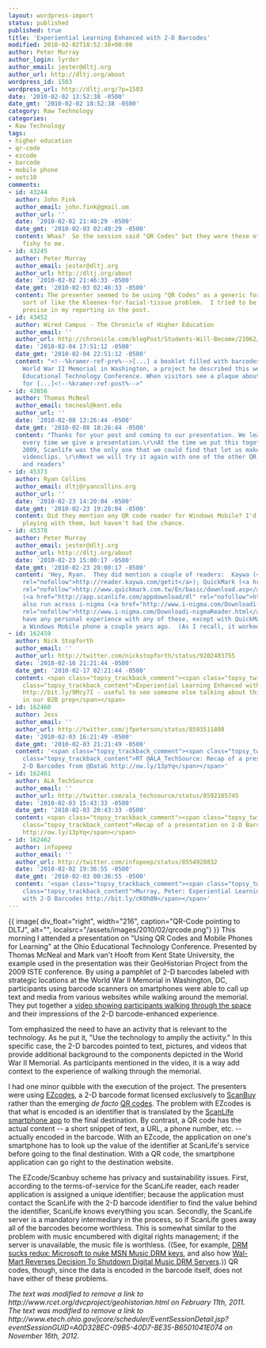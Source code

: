 ```yaml
---
layout: wordpress-import
status: published
published: true
title: 'Experiential Learning Enhanced with 2-D Barcodes'
modified: 2010-02-02T18:52:38+00:00
author: Peter Murray
author_login: lyrdor
author_email: jester@dltj.org
author_url: http://dltj.org/about
wordpress_id: 1503
wordpress_url: http://dltj.org/?p=1503
date: '2010-02-02 13:52:38 -0500'
date_gmt: '2010-02-02 18:52:38 -0500'
category: Raw Technology
categories:
- Raw Technology
tags:
- higher education
- qr-code
- ezcode
- barcode
- mobile phone
- oetc10
comments:
- id: 43244
  author: John Fink
  author_email: john.fink@gmail.om
  author_url: ''
  date: '2010-02-02 21:40:29 -0500'
  date_gmt: '2010-02-03 02:40:29 -0500'
  content: Whaa?  So the session said "QR Codes" but they were these other codes?  Sounds
    fishy to me.
- id: 43245
  author: Peter Murray
  author_email: jester@dltj.org
  author_url: http://dltj.org/about
  date: '2010-02-02 21:46:33 -0500'
  date_gmt: '2010-02-03 02:46:33 -0500'
  content: The presenter seemed to be using "QR Codes" as a generic for 2-D barcodes,
    sort of like the Kleenex-for-facial-tissue problem.  I tried to be a little more
    precise in my reporting in the post.
- id: 43452
  author: Wired Campus - The Chronicle of Higher Education
  author_email: ''
  author_url: http://chronicle.com/blogPost/Students-Will-Become/21062/
  date: '2010-02-04 17:51:12 -0500'
  date_gmt: '2010-02-04 22:51:12 -0500'
  content: "<!--%kramer-ref-pre%-->[...] a booklet filled with barcodes tied to the
    World War II Memorial in Washington, a project he described this week at the Ohio
    Educational Technology Conference. When visitors see a plaque about the home front,
    for [...]<!--%kramer-ref-post%-->"
- id: 43856
  author: Thomas McNeal
  author_email: tmcneal@kent.edu
  author_url: ''
  date: '2010-02-08 13:26:44 -0500'
  date_gmt: '2010-02-08 18:26:44 -0500'
  content: "Thanks for your post and coming to our presentation. We learn new things
    every time we give a presentation.\r\nAt the time we put this together for Necc
    2009, Scanlife was the only one that we could find that let us make codes for
    videoclips. \r\nNext we will try it again with one of the other QR code generators
    and readers"
- id: 45373
  author: Ryan Collins
  author_email: dltj@ryancollins.org
  author_url: ''
  date: '2010-02-23 14:20:04 -0500'
  date_gmt: '2010-02-23 19:20:04 -0500'
  content: Did they mention any QR code reader for Windows Mobile? I'd like to start
    playing with them, but haven't had the chance.
- id: 45378
  author: Peter Murray
  author_email: jester@dltj.org
  author_url: http://dltj.org/about
  date: '2010-02-23 15:00:17 -0500'
  date_gmt: '2010-02-23 20:00:17 -0500'
  content: 'Hey, Ryan.  They did mention a couple of readers:  Kaywa (<a href="http://reader.kaywa.com/getit"
    rel="nofollow">http://reader.kaywa.com/getit</a>); QuickMark (<a href="http://www.quickmark.com.tw/En/basic/download.asp"
    rel="nofollow">http://www.quickmark.com.tw/En/basic/download.asp</a>); and ScanLife
    (<a href="http://app.scanlife.com/appdownload/dl" rel="nofollow">http://app.scanlife.com/appdownload/dl</a>).  I''ve
    also run across i-nigma (<a href="http://www.i-nigma.com/Downloadi-nigmaReader.html"
    rel="nofollow">http://www.i-nigma.com/Downloadi-nigmaReader.html</a>).  I don''t
    have any personal experience with any of these, except with QuickMark when I had
    a Windows Mobile phone a couple years ago.  (As I recall, it worked fine.)'
- id: 162459
  author: Nick Stopforth
  author_email: ''
  author_url: http://twitter.com/nickstopforth/status/9202483755
  date: '2010-02-16 21:21:44 -0500'
  date_gmt: '2010-02-17 02:21:44 -0500'
  content: <span class="topsy_trackback_comment"><span class="topsy_twitter_username"><span
    class="topsy_trackback_content">Experiential Learning Enhanced with 2-D Barcodes
    http://bit.ly/9Mcy7I - useful to see someone else talking about this - it&#39;s
    in our B2B prep</span></span>
- id: 162460
  author: Jess
  author_email: ''
  author_url: http://twitter.com/jfpeterson/status/8593511808
  date: '2010-02-03 16:21:49 -0500'
  date_gmt: '2010-02-03 21:21:49 -0500'
  content: '<span class="topsy_trackback_comment"><span class="topsy_twitter_username"><span
    class="topsy_trackback_content">RT @ALA_TechSource: Recap of a presentation on
    2-D Barcodes from @DataG http://ow.ly/13pYq</span></span>'
- id: 162461
  author: ALA_TechSource
  author_email: ''
  author_url: http://twitter.com/ala_techsource/status/8592105745
  date: '2010-02-03 15:43:33 -0500'
  date_gmt: '2010-02-03 20:43:33 -0500'
  content: <span class="topsy_trackback_comment"><span class="topsy_twitter_username"><span
    class="topsy_trackback_content">Recap of a presentation on 2-D Barcodes from @DataG
    http://ow.ly/13pYq</span></span>
- id: 162462
  author: infopeep
  author_email: ''
  author_url: http://twitter.com/infopeep/status/8554928832
  date: '2010-02-02 19:36:55 -0500'
  date_gmt: '2010-02-03 00:36:55 -0500'
  content: '<span class="topsy_trackback_comment"><span class="topsy_twitter_username"><span
    class="topsy_trackback_content">Murray, Peter: Experiential Learning Enhanced
    with 2-D Barcodes http://bit.ly/cK0h8N</span></span>'
---
```

<p>{{ image(
    div_float="right",
    width="216",
    caption="QR-Code pointing to DLTJ",
    alt="",
    localsrc="/assets/images/2010/02/qrcode.png") }} This morning I attended a presentation on "<span class="removed_link" title="http://www.etech.ohio.gov/jcore/scheduler/EventSessionDetail.jsp?eventSessionGUID=A0D328EC-09B5-40D7-BE35-B6501041E074">Using QR Codes and Mobile Phones for Learning</span>" at the Ohio Educational Technology Conference.  Presented by Thomas McNeal and Mark van't Hooft from Kent State University, the example used in the presentation was their <span class="removed_link" title="http://www.rcet.org/dvcproject/geohistorian.html">GeoHistorian Project</span> from the 2009 ISTE conference.  By using a pamphlet of 2-D barcodes labeled with strategic locations at the World War II Memorial in Washington, DC, participants using barcode scanners on smartphones were able to call up text and media from various websites while walking around the memorial.  They put together a <a href="http://www.youtube.com/watch?v=M70AtlLy_ns" title="SIGML 2009 Forum (Washington DC) -- Twitter">video showing participants walking through the space</a> and their impressions of the 2-D barcode-enhanced experience.</p>
<p>Tom emphasized the need to have an activity that is relevant to the technology.  As he put it, "Use the technology to ampliy the activity."  In this specific case, the 2-D barcodes pointed to text, pictures, and videos that provide additional background to the components depicted in the World War II Memorial.  As participants mentioned in the video, it is a way add context to the experience of walking through the memorial.</p>
<p>I had one minor quibble with the execution of the project.  The presenters were using <a href="http://en.wikipedia.org/wiki/EZcode" title="EZcode - Wikipedia, the free encyclopedia">EZcodes</a>, a 2-D barcode format licensed exclusively to <a href="http://www.scanbuy.com/" title="ScanBuy homepage">ScanBuy</a> rather than the emerging <i>de facto</i> <a href="http://en.wikipedia.org/wiki/QR_Code" title="QR Code - Wikipedia">QR codes</a>.  The problem with EZcodes is that what is encoded is an identifier that is translated by the <a href="http://www.scanlife.com/" title="ScanLife homepage">ScanLife smartphone app</a> to the final destination.  By contrast, a QR code has the actual content -- a short snippet of text, a URL, a phone number, etc. -- actually encoded in the barcode.  With an EZcode, the application on one's smartphone has to look up the value of the identifier at ScanLife's service before going to the final destination.  With a QR code, the smartphone application can go right to the destination website.  </p>
<p>The EZcode/Scanbuy scheme has privacy and sustainability issues.  First, according to the terms-of-service for the ScanLife reader, each reader application is assigned a unique identifier; because the application must contact the ScanLife with the 2-D barcode identifier to find the value behind the identifier, ScanLife knows everything you scan.  Secondly, the ScanLife server is a mandatory intermediary in the process, so if ScanLife goes away all of the barcodes become worthless.  This is somewhat similar to the problem with music encumbered with digital rights management; if the server is unavailable, the music file is worthless. ((See, for example, <a href="http://arstechnica.com/microsoft/news/2008/04/drm-sucks-redux-microsoft-to-nuke-msn-music-drm-keys.ars" title="DRM sucks redux: Microsoft to nuke MSN Music DRM keys">DRM sucks redux: Microsoft to nuke MSN Music DRM keys</a>, and also how <a href="http://www.informationweek.com/news/personal_tech/drm/showArticle.jhtml?articleID=211100223" title="Wal-Mart Reverses Decision To Shutdown Digital Music DRM Servers">Wal-Mart Reverses Decision To Shutdown Digital Music DRM Servers</a>.))  QR codes, though, since the data is encoded in the barcode itself, does not have either of these problems.
<p style="padding:0;margin:0;font-style:italic;" class="removed_link">The text was modified to remove a link to http://www.rcet.org/dvcproject/geohistorian.html on February 11th, 2011.</p>
<p style="padding:0;margin:0;font-style:italic;" class="removed_link">The text was modified to remove a link to http://www.etech.ohio.gov/jcore/scheduler/EventSessionDetail.jsp?eventSessionGUID=A0D328EC-09B5-40D7-BE35-B6501041E074 on November 16th, 2012.</p>
